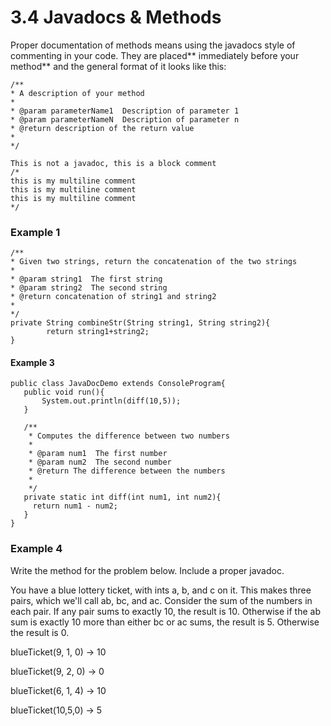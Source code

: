 <!-- Output copied to clipboard! -->



# 3.4 Javadocs & Methods

Proper documentation of methods means using the javadocs style of commenting in your code. They are placed** immediately before your method** and the general format of it looks like this:


```
/**
* A description of your method
*
* @param parameterName1  Description of parameter 1
* @param parameterNameN  Description of parameter n
* @return description of the return value
*
*/

This is not a javadoc, this is a block comment
/*
this is my multiline comment
this is my multiline comment
this is my multiline comment
*/
```



### Example 1


```
/**
* Given two strings, return the concatenation of the two strings
*
* @param string1  The first string
* @param string2  The second string
* @return concatenation of string1 and string2
*
*/
private String combineStr(String string1, String string2){
        return string1+string2;
}
```



#### Example 3


```
public class JavaDocDemo extends ConsoleProgram{
   public void run(){
       System.out.println(diff(10,5));
   }

   /**
    * Computes the difference between two numbers
    *
    * @param num1  The first number
    * @param num2  The second number
    * @return The difference between the numbers
    *
    */
   private static int diff(int num1, int num2){
     return num1 - num2;
   }
}
```



### Example 4

Write the method for the problem below.  Include a proper javadoc.

You have a blue lottery ticket, with ints a, b, and c on it. This makes three pairs, which we'll call ab, bc, and ac. Consider the sum of the numbers in each pair. If any pair sums to exactly 10, the result is 10. Otherwise if the ab sum is exactly 10 more than either bc or ac sums, the result is 5. Otherwise the result is 0.

blueTicket(9, 1, 0) → 10

blueTicket(9, 2, 0) → 0

blueTicket(6, 1, 4) → 10

blueTicket(10,5,0) → 5
